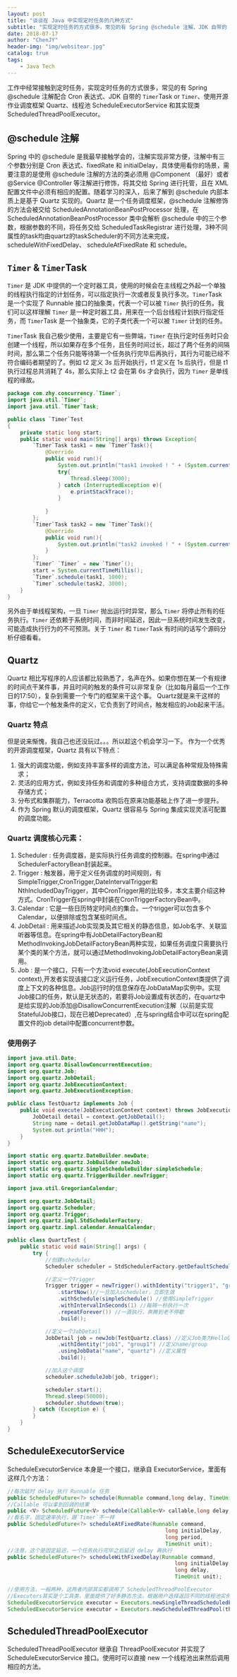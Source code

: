 ```yaml
---
layout: post
title: "谈谈在 Java 中实现定时任务的几种方式"
subtitle: "实现定时任务的方式很多，常见的有 Spring @schedule 注解、JDK 自带的 `Timer`Task or `Timer`、开源作业调度框架 Quartz、线程池 ScheduleExecutorService、ScheduledThreadPoolExecutor。"
date: 2018-07-17
author: "ChenJY"
header-img: "img/websitear.jpg"
catalog: true
tags: 
    - Java Tech
---
```


工作中经常接触到定时任务，实现定时任务的方式很多，常见的有 Spring @schedule 注解配合 Cron 表达式、JDK 自带的 `Timer`Task or `Timer`、使用开源作业调度框架 Quartz、线程池 ScheduleExecutorService 和其实现类 ScheduledThreadPoolExecutor。

## @schedule 注解
Spring 中的 @schedule 是我最早接触学会的，注解实现非常方便，注解中有三个参数分别是 Cron 表达式、fixedRate 和 initialDelay，具体使用看你的场景，需要注意的是使用 @schedule 注解的方法的类必须用 @Component （最好）或者 @Service @Controller 等注解进行修饰，将其交给 Spring 进行托管，且在 XML 配置文件中必须有相应的配置。随着学习的深入，后来了解到 @schedule 内部本质上是基于 Quartz 实现的。Quartz 是一个任务调度框架，@schedule 注解修饰的方法会被交给 ScheduledAnnotationBeanPostProcessor 处理，在 ScheduledAnnotationBeanPostProcessor 类中会解析 @schedule 中的三个参数，根据参数的不同，将任务交给 ScheduledTaskRegistrar 进行处理，3种不同属性的task均由quartz的taskScheduler的不同方法来完成，scheduleWithFixedDelay、
scheduleAtFixedRate 和 schedule。

## `Timer` & `Timer`Task 
`Timer` 是 JDK 中提供的一个定时器工具，使用的时候会在主线程之外起一个单独的线程执行指定的计划任务，可以指定执行一次或者反复执行多次。`Timer`Task 是一个实现了 Runnable 接口的抽象类，代表一个可以被 `Timer` 执行的任务。我们可以这样理解 `Timer` 是一种定时器工具，用来在一个后台线程计划执行指定任务，而 `Timer`Task 是一个抽象类，它的子类代表一个可以被 `Timer` 计划的任务。

`Timer`Task 我自己极少使用，主要是它有一些弊端，`Timer` 在执行定时任务时只会创建一个线程，所以如果存在多个任务，且任务时间过长，超过了两个任务的间隔时间，那么第二个任务只能等待第一个任务执行完毕后再执行，其行为可能已经不符合编码者期望的了。例如 t2 定义 3s 后开始执行，t1 定义在 1s 后执行，但是 t1 执行过程总共消耗了 4s，那么实际上 t2 会在第 6s 才会执行，因为 `Timer` 是单线程的缘故。

```java
package com.zhy.concurrency.`Timer`;
import java.util.`Timer`;
import java.util.`Timer`Task;

public class `Timer`Test
{
	private static long start;
	public static void main(String[] args) throws Exception{
		`Timer`Task task1 = new `Timer`Task(){
			@Override
			public void run(){
				System.out.println("task1 invoked ! " + (System.currentTimeMillis() - start));
				try{
					Thread.sleep(3000);
				} catch (InterruptedException e){
					e.printStackTrace();
				}
 
			}
		};
		`Timer`Task task2 = new `Timer`Task(){
			@Override
			public void run(){
				System.out.println("task2 invoked ! " + (System.currentTimeMillis() - start));
			}
		};
		`Timer` `Timer` = new `Timer`();
		start = System.currentTimeMillis();
		`Timer`.schedule(task1, 1000);
		`Timer`.schedule(task2, 3000);
	}
}

```
另外由于单线程架构，一旦 `Timer` 抛出运行时异常，那么 `Timer` 将停止所有的任务执行。`Timer` 还依赖于系统时间，而非时间延迟，因此一旦系统时间发生改变，可能造成执行行为的不可预测。关于 `Timer` 和 `Timer`Task 有时间的话写个源码分析仔细看看。

## Quartz
Quartz 相比写程序的人应该都比较熟悉了，名声在外。如果你想在某一个有规律的时间点干某件事，并且时间的触发的条件可以非常复杂（比如每月最后一个工作日的17:50），复杂到需要一个专门的框架来干这个事。 Quartz就是来干这样的事，你给它一个触发条件的定义，它负责到了时间点，触发相应的Job起来干活。

### Quartz 特点
但是说来惭愧，我自己也还没玩过。。。所以趁这个机会学习一下。
作为一个优秀的开源调度框架，Quartz 具有以下特点：
1. 强大的调度功能，例如支持丰富多样的调度方法，可以满足各种常规及特殊需求；
2. 灵活的应用方式，例如支持任务和调度的多种组合方式，支持调度数据的多种存储方式；
3. 分布式和集群能力，Terracotta 收购后在原来功能基础上作了进一步提升。
4. 作为 Spring 默认的调度框架，Quartz 很容易与 Spring 集成实现灵活可配置的调度功能。

### Quartz 调度核心元素：
1. Scheduler : 任务调度器，是实际执行任务调度的控制器。在spring中通过SchedulerFactoryBean封装起来。
2. Trigger : 触发器，用于定义任务调度的时间规则，有SimpleTrigger,CronTrigger,DateIntervalTrigger和NthIncludedDayTrigger，其中CronTrigger用的比较多，本文主要介绍这种方式。CronTrigger在spring中封装在CronTriggerFactoryBean中。
3. Calendar : 它是一些日历特定时间点的集合。一个trigger可以包含多个Calendar，以便排除或包含某些时间点。
4. JobDetail : 用来描述Job实现类及其它相关的静态信息，如Job名字、关联监听器等信息。在spring中有JobDetailFactoryBean和 
MethodInvokingJobDetailFactoryBean两种实现，如果任务调度只需要执行某个类的某个方法，就可以通过MethodInvokingJobDetailFactoryBean来调用。
5. Job : 是一个接口，只有一个方法void execute(JobExecutionContext context),开发者实现该接口定义运行任务，JobExecutionContext类提供了调度上下文的各种信息。Job运行时的信息保存在JobDataMap实例中。实现Job接口的任务，默认是无状态的，若要将Job设置成有状态的，在quartz中是给实现的Job添加@DisallowConcurrentExecution注解（以前是实现StatefulJob接口，现在已被Deprecated）,在与spring结合中可以在spring配置文件的job detail中配置concurrent参数。

### 使用例子
```java
import java.util.Date;
import org.quartz.DisallowConcurrentExecution;
import org.quartz.Job;
import org.quartz.JobDetail;
import org.quartz.JobExecutionContext;
import org.quartz.JobExecutionException;

public class TestQuartz implements Job {
    public void execute(JobExecutionContext context) throws JobExecutionException {
        JobDetail detail = context.getJobDetail();
        String name = detail.getJobDataMap().getString("name");
        System.out.println("HHH");
    }
}
```
```java
import static org.quartz.DateBuilder.newDate;
import static org.quartz.JobBuilder.newJob;
import static org.quartz.SimpleScheduleBuilder.simpleSchedule;
import static org.quartz.TriggerBuilder.newTrigger;

import java.util.GregorianCalendar;

import org.quartz.JobDetail;
import org.quartz.Scheduler;
import org.quartz.Trigger;
import org.quartz.impl.StdSchedulerFactory;
import org.quartz.impl.calendar.AnnualCalendar;

public class QuartzTest {
    public static void main(String[] args) {
        try {
            //创建scheduler
            Scheduler scheduler = StdSchedulerFactory.getDefaultScheduler();

            //定义一个Trigger
            Trigger trigger = newTrigger().withIdentity("trigger1", "group1") //定义name/group
                .startNow()//一旦加入scheduler，立即生效
                .withSchedule(simpleSchedule() //使用SimpleTrigger
                .withIntervalInSeconds(1) //每隔一秒执行一次
                .repeatForever()) //一直执行，奔腾到老不停歇
                .build();

            //定义一个JobDetail
            JobDetail job = newJob(TestQuartz.class) //定义Job类为HelloQuartz类，这是真正的执行逻辑所在
                .withIdentity("job1", "group1") //定义name/group
                .usingJobData("name", "quartz") //定义属性
                .build();

            //加入这个调度
            scheduler.scheduleJob(job, trigger);

            scheduler.start();
            Thread.sleep(50000);
            scheduler.shutdown(true);
        } catch (Exception e) {
        }
    }
}
```

## ScheduleExecutorService
ScheduleExecutorService 本身是一个接口，继承自 ExecutorService，里面有这样几个方法：
```java
//每次延时 delay 执行 Runnable 任务
public ScheduledFuture<?> schedule(Runnable command,long delay, TimeUnit unit);
//Callable 可以拿到回调的结果
public <V> ScheduledFuture<V> schedule(Callable<V> callable,long delay, TimeUnit unit);
//看名字，固定速率执行，跟`Timer`不一样
public ScheduledFuture<?> scheduleAtFixedRate(Runnable command,
                                                  long initialDelay,
                                                  long period,
                                                  TimeUnit unit);
//注意，这个是固定延迟，一个任务执行完毕之后延迟 delay 再执行
public ScheduledFuture<?> scheduleWithFixedDelay(Runnable command,
                                                     long initialDelay,
                                                     long delay,
                                                     TimeUnit unit);

//使用方法，一般两种，这两者内部其实都调用了 ScheduledThreadPoolExecutor
//Executors其实是个工具类，里面提供了好多静态方法，根据用户选择返回不同的线程池实例。
ScheduledExecutorService executor = Executors.newSingleThreadScheduledExecutor();
ScheduledExecutorService executor = Executors.newScheduledThreadPool(threadNum);
```

## ScheduledThreadPoolExecutor
ScheduledThreadPoolExecutor 继承自 ThreadPoolExecutor 并实现了 ScheduleExecutorService 接口。使用时可以直接 new 一个线程池出来然后调用相应的方法。



